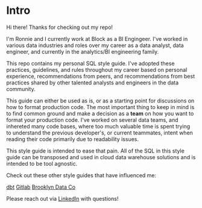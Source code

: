 # Intro

Hi there! Thanks for checking out my repo! 

I'm Ronnie and I currently work at Block as a BI Engingeer.  I've worked in various data industries and roles over my career as a data analyst, data engineer, and currently in the analytics/BI engineering family.  

This repo contains my personal SQL style guide. I've adopted these practices, guidelines, and rules throughout my career based on personal experience, recommendations from peers, and recommendations from best practices shared by other talented analysts and engineers in the data community.

This guide can either be used as is, or as a starting point for discussions on how to format production code. The most important thing to keep in mind is to find common ground and make a decision as a **team** on how you want to format your production code.  I've worked on several data teams, and inhereted many code bases, where too much valuable time is spent trying to understand the previous developer's, or current teammates, intent when reading their code primarily due to readability issues.  

This style guide is intended to ease that pain.  All of the SQL in this style guide can be transposed and used in cloud data warehouse solutions and is intended to be tool agnostic.

Check out these other style guides that have influenced me:

[dbt](https://docs.getdbt.com/best-practices/how-we-style/2-how-we-style-our-sql)
[Gitlab](https://handbook.gitlab.com/handbook/business-technology/data-team/platform/sql-style-guide/#other-sql-style-guides)
[Brooklyn Data Co](https://github.com/brooklyn-data/co/blob/main/sql_style_guide.md)

Please reach out via [LinkedIn](https://www.linkedin.com/in/ronald-glickman-67294283/) with questions! 
